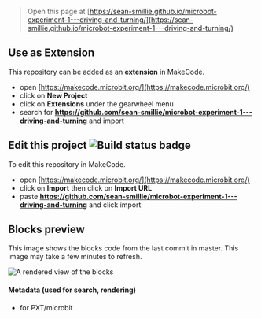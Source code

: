 
> Open this page at [https://sean-smillie.github.io/microbot-experiment-1---driving-and-turning/](https://sean-smillie.github.io/microbot-experiment-1---driving-and-turning/)

## Use as Extension

This repository can be added as an **extension** in MakeCode.

* open [https://makecode.microbit.org/](https://makecode.microbit.org/)
* click on **New Project**
* click on **Extensions** under the gearwheel menu
* search for **https://github.com/sean-smillie/microbot-experiment-1---driving-and-turning** and import

## Edit this project ![Build status badge](https://github.com/sean-smillie/microbot-experiment-1---driving-and-turning/workflows/MakeCode/badge.svg)

To edit this repository in MakeCode.

* open [https://makecode.microbit.org/](https://makecode.microbit.org/)
* click on **Import** then click on **Import URL**
* paste **https://github.com/sean-smillie/microbot-experiment-1---driving-and-turning** and click import

## Blocks preview

This image shows the blocks code from the last commit in master.
This image may take a few minutes to refresh.

![A rendered view of the blocks](https://github.com/sean-smillie/microbot-experiment-1---driving-and-turning/raw/master/.github/makecode/blocks.png)

#### Metadata (used for search, rendering)

* for PXT/microbit
<script src="https://makecode.com/gh-pages-embed.js"></script><script>makeCodeRender("{{ site.makecode.home_url }}", "{{ site.github.owner_name }}/{{ site.github.repository_name }}");</script>
